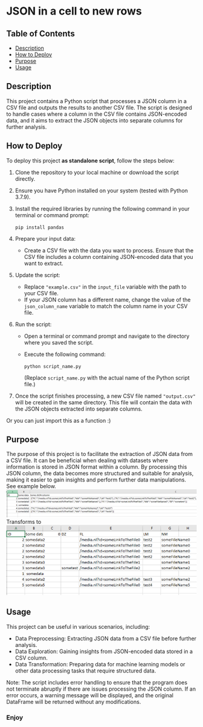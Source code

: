 # JSON in a cell to new rows

## Table of Contents

-   [Description](#description)
-   [How to Deploy](#how-to-deploy)
-   [Purpose](#purpose)
-   [Usage](#usage)

## Description

This project contains a Python script that processes a JSON column in a CSV file and outputs the results to another CSV file. The script is designed to handle cases where a column in the CSV file contains JSON-encoded data, and it aims to extract the JSON objects into separate columns for further analysis.

## How to Deploy

To deploy this project **as standalone script**, follow the steps below:

1.  Clone the repository to your local machine or download the script directly.
    
2.  Ensure you have Python installed on your system (tested with Python 3.7.9).
    
3.  Install the required libraries by running the following command in your terminal or command prompt: 
  
    `pip install pandas` 
    
4.  Prepare your input data:
    
    -   Create a CSV file with the data you want to process. Ensure that the CSV file includes a column containing JSON-encoded data that you want to extract.
5.  Update the script:
    
    -   Replace `"example.csv"` in the `input_file` variable with the path to your CSV file.
    -   If your JSON column has a different name, change the value of the `json_column_name` variable to match the column name in your CSV file.
6.  Run the script:
    
    -   Open a terminal or command prompt and navigate to the directory where you saved the script.
        
    -   Execute the following command:
        
        `python script_name.py` 
        
        (Replace `script_name.py` with the actual name of the Python script file.)
        
7.  Once the script finishes processing, a new CSV file named `"output.csv"` will be created in the same directory. This file will contain the data with the JSON objects extracted into separate columns.

Or you can just import this as a function :)    

## Purpose

The purpose of this project is to facilitate the extraction of JSON data from a CSV file. It can be beneficial when dealing with datasets where information is stored in JSON format within a column. By processing this JSON column, the data becomes more structured and suitable for analysis, making it easier to gain insights and perform further data manipulations.
See example below.
![Input](media/input.png)
Transforms to
![Output](media/output.png)
## Usage

This project can be useful in various scenarios, including:

-   Data Preprocessing: Extracting JSON data from a CSV file before further analysis.
-   Data Exploration: Gaining insights from JSON-encoded data stored in a CSV column.
-   Data Transformation: Preparing data for machine learning models or other data processing tasks that require structured data.

Note: The script includes error handling to ensure that the program does not terminate abruptly if there are issues processing the JSON column. If an error occurs, a warning message will be displayed, and the original DataFrame will be returned without any modifications.
### Enjoy